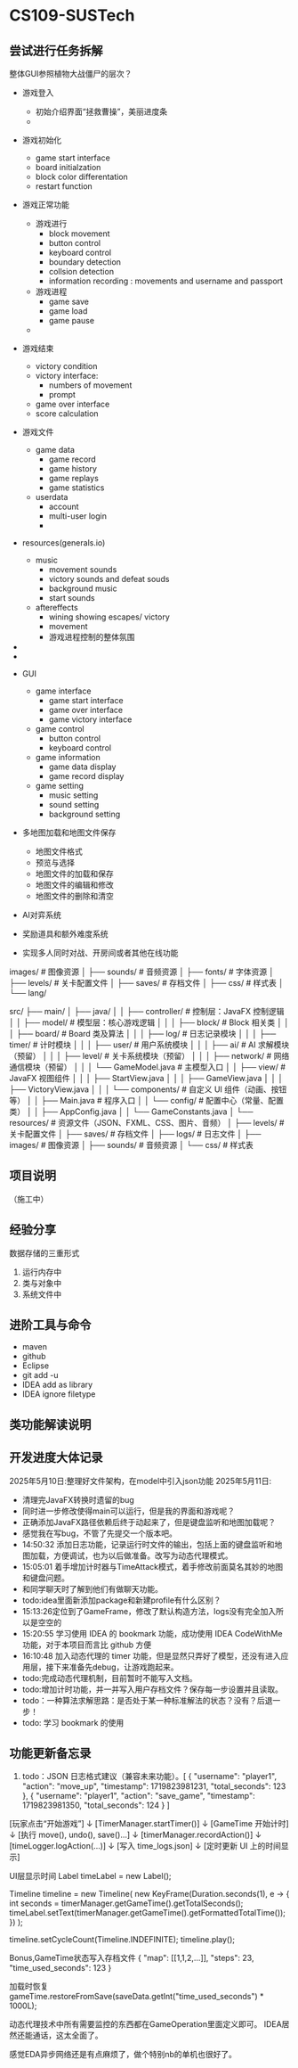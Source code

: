 # CS109-SUSTech

## 尝试进行任务拆解
整体GUI参照植物大战僵尸的层次？
- 游戏登入
  - 初始介绍界面“拯救曹操”，美丽进度条
  - 
- 游戏初始化
  - game start interface
  - board initialzation
  - block color differentation
  - restart function
- 游戏正常功能
  - 游戏进行
    - block movement
    - button control
    - keyboard control
    - boundary detection
    - collsion detection
    - information recording : movements and username and passport
  - 游戏进程
    - game save
    - game load
    - game pause
  - 
- 游戏结束
  - victory condition
  - victory interface:
    - numbers of movement
    - prompt 
  - game over interface
  - score calculation
- 游戏文件
  - game data
    - game record
    - game history
    - game replays
    - game statistics
  - userdata
    - account
    - multi-user login
    - 

- resources(generals.io)
  - music
    - movement sounds
    - victory sounds and defeat souds
    - background music
    - start sounds
  - aftereffects
    - wining showing escapes/ victory
    - movement
    - 游戏进程控制的整体氛围
- 
- 
- GUI
  - game interface
    - game start interface
    - game over interface
    - game victory interface
  - game control
    - button control
    - keyboard control
  - game information
    - game data display
    - game record display
  - game setting
    - music setting
    - sound setting
    - background setting
- 多地图加载和地图文件保存
  - 地图文件格式
  - 预览与选择
  - 地图文件的加载和保存
  - 地图文件的编辑和修改
  - 地图文件的删除和清空

- AI对弈系统
- 奖励道具和额外难度系统
- 实现多人同时对战、开房间或者其他在线功能



images/           # 图像资源
│       ├── sounds/           # 音频资源
│       ├── fonts/            # 字体资源
│       ├── levels/           # 关卡配置文件
│       ├── saves/            # 存档文件
│       ├── css/              # 样式表
│       └── lang/            

src/
├── main/
│   ├── java/
│   │   ├── controller/              # 控制层：JavaFX 控制逻辑
│   │   ├── model/                   # 模型层：核心游戏逻辑
│   │   │   ├── block/               # Block 相关类
│   │   │   ├── board/               # Board 类及算法
│   │   │   ├── log/                 # 日志记录模块
│   │   │   ├── timer/               # 计时模块
│   │   │   ├── user/                # 用户系统模块
│   │   │   ├── ai/                  # AI 求解模块（预留）
│   │   │   ├── level/               # 关卡系统模块（预留）
│   │   │   ├── network/             # 网络通信模块（预留）
│   │   │   └── GameModel.java       # 主模型入口
│   │   ├── view/                    # JavaFX 视图组件
│   │   │   ├── StartView.java
│   │   │   ├── GameView.java
│   │   │   ├── VictoryView.java
│   │   │   └── components/          # 自定义 UI 组件（动画、按钮等）
│   │   ├── Main.java                # 程序入口
│   │   └── config/                  # 配置中心（常量、配置类）
│   │       ├── AppConfig.java
│   │       └── GameConstants.java
│   └── resources/                   # 资源文件（JSON、FXML、CSS、图片、音频）
│       ├── levels/                  # 关卡配置文件
│       ├── saves/                   # 存档文件
│       ├── logs/                    # 日志文件
│       ├── images/                  # 图像资源
│       ├── sounds/                  # 音频资源
│       └── css/                     # 样式表



## 项目说明
（施工中）

## 经验分享
数据存储的三重形式
1. 运行内存中
2. 类与对象中
3. 系统文件中

## 进阶工具与命令
- maven
- github
- Eclipse
- git add -u
- IDEA add as library
- IDEA ignore filetype

## 类功能解读说明


## 开发进度大体记录
2025年5月10日:整理好文件架构，在model中引入json功能
2025年5月11日:
- 清理完JavaFX转换时遗留的bug
- 同时进一步修改使得main可以运行，但是我的界面和游戏呢？
- 正确添加JavaFX路径依赖后终于动起来了，但是键盘监听和地图加载呢？
- 感觉我在写bug，不管了先提交一个版本吧。
- 14:50:32 添加日志功能，记录运行时文件的输出，包括上面的键盘监听和地图加载，方便调试，也为以后做准备。改写为动态代理模式。
- 15:05:01 着手增加计时器与TimeAttack模式，着手修改前面莫名其妙的地图和键盘问题。
- 和同学聊天时了解到他们有做聊天功能。
- todo:idea里面新添加package和新建profile有什么区别？
- 15:13:26定位到了GameFrame，修改了默认构造方法，logs没有完全加入所以是空空的
- 15:20:55 学习使用 IDEA 的 bookmark 功能，成功使用 IDEA CodeWithMe 功能，对于本项目而言比 github 方便
- 16:10:48 加入动态代理的 timer 功能，但是显然只弄好了模型，还没有进入应用层，接下来准备先debug，让游戏跑起来。
- todo:完成动态代理机制，目前暂时不能写入文档。
- todo:增加计时功能，并一并写入用户存档文件？保存每一步设置并且读取。
- todo：一种算法求解思路：是否处于某一种标准解法的状态？没有？后退一步！
- todo: 学习 bookmark 的使用

## 功能更新备忘录
1. todo：JSON 日志格式建议（兼容未来功能）。[
   {
   "username": "player1",
   "action": "move_up",
   "timestamp": 1719823981231,
   "total_seconds": 123
   },
   {
   "username": "player1",
   "action": "save_game",
   "timestamp": 1719823981350,
   "total_seconds": 124
   }
   ]

[玩家点击“开始游戏”]
↓
[TimerManager.startTimer()]
↓
[GameTime 开始计时]
↓
[执行 move(), undo(), save()...]
↓
[timerManager.recordAction()]
↓
[timeLogger.logAction(...)]
↓
[写入 time_logs.json]
↓
[定时更新 UI 上的时间显示]

UI层显示时间
Label timeLabel = new Label();

Timeline timeline = new Timeline(
new KeyFrame(Duration.seconds(1), e -> {
int seconds = timerManager.getGameTime().getTotalSeconds();
timeLabel.setText(timerManager.getGameTime().getFormattedTotalTime());
})
);

timeline.setCycleCount(Timeline.INDEFINITE);
timeline.play();

Bonus,GameTime状态写入存档文件
{
"map": [[1,1,2,...]],
"steps": 23,
"time_used_seconds": 123
}

加载时恢复
gameTime.restoreFromSave(saveData.getInt("time_used_seconds") * 1000L);

动态代理技术中所有需要监控的东西都在GameOperation里面定义即可。
IDEA居然还能通话，这太全面了。

感觉EDA异步网络还是有点麻烦了，做个特别nb的单机也很好了。
